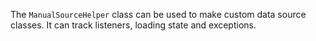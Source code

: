 The `ManualSourceHelper` class can be used to make custom data source classes. It can track listeners, loading state and exceptions.
